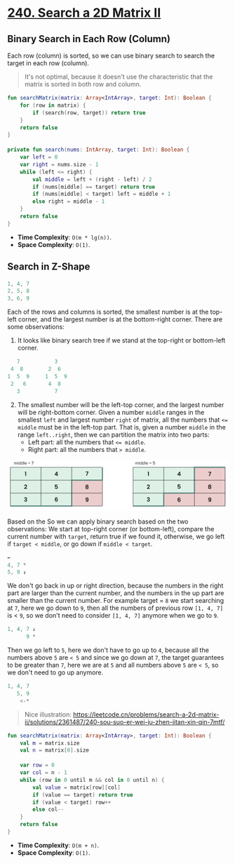 # [240. Search a 2D Matrix II](https://leetcode.com/problems/search-a-2d-matrix-ii/)

## Binary Search in Each Row (Column)
Each row (column) is sorted, so we can use binary search to search the target in each row (column).

> It's not optimal, because it doesn't use the characteristic that the matrix is sorted in both row and column.

```kotlin
fun searchMatrix(matrix: Array<IntArray>, target: Int): Boolean {
    for (row in matrix) {
        if (search(row, target)) return true
    }
    return false
}

private fun search(nums: IntArray, target: Int): Boolean {
    var left = 0
    var right = nums.size - 1
    while (left <= right) {
        val middle = left + (right - left) / 2
        if (nums[middle] == target) return true
        if (nums[middle] < target) left = middle + 1
        else right = middle - 1
    }
    return false
}
```

* **Time Complexity**: `O(m * lg(n))`.
* **Space Complexity**: `O(1)`.

## Search in Z-Shape
```js
1, 4, 7
2, 5, 8
3, 6, 9
```
Each of the rows and columns is sorted, the smallest number is at the top-left corner, and the largest number is at the bottom-right corner. There are some observations:
1. It looks like binary search tree if we stand at the top-right or bottom-left corner.
```js
   7           3
 4  8        2  6
1  5  9     1  5  9 
 2   6       4  8
   3           7
```

2. The smallest number will be the left-top corner, and the largest number will be right-bottom corner. Given a number `middle` ranges in the smallest `left` and largest number `right` of matrix, all the numbers that `<= middle` must be in the left-top part. That is, given a number `middle` in the range `left..right`, then we can partition the matrix into two parts:
    * Left part: all the numbers that `<= middle`.
    * Right part: all the numbers that `> middle`.

![](../media/240.search-a-2d-matrix-ii.png)

Based on the So we can apply binary search based on the two observations: We start at top-right corner (or bottom-left), compare the current number with `target`, return true if we found it, otherwise, we go left if `target < middle`, or go down if `middle < target`.

```js
←
4, 7 *
5, 9 ↓
```

We don't go back in up or right direction, because the numbers in the right part are larger than the current number, and the numbers in the up part are smaller than the current number. For example target = `8` we start searching at `7`, here we go down to `9`, then all the numbers of previous row `[1, 4, 7]` is < `9`, so we don't need to consider `[1, 4, 7]` anymore when we go to `9`.

```js
1, 4, 7 ↓
      9 *
```

Then we go left to `5`, here we don't have to go up to `4`, because all the numbers above `5` are `< 5` and since we go down at `7`, the target guarantees to be greater than `7`, here we are at `5` and all numbers above `5` are `< 5`, so we don't need to go up anymore.
```js
1, 4, 7 
   5, 9
    <-*
```

> Nice illustration: https://leetcode.cn/problems/search-a-2d-matrix-ii/solutions/2361487/240-sou-suo-er-wei-ju-zhen-iitan-xin-qin-7mtf/

```kotlin
fun searchMatrix(matrix: Array<IntArray>, target: Int): Boolean {
    val m = matrix.size
    val n = matrix[0].size

    var row = 0
    var col = n - 1
    while (row in 0 until m && col in 0 until n) {
        val value = matrix[row][col]
        if (value == target) return true
        if (value < target) row++
        else col--
    }   
    return false
}
```

* **Time Complexity**: `O(m + n)`.
* **Space Complexity**: `O(1)`.